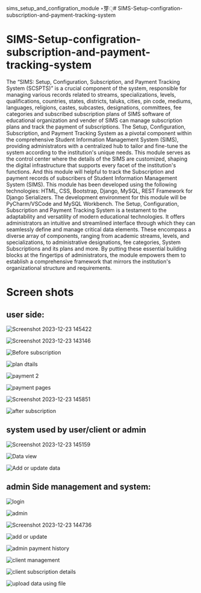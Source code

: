 ﻿ sims_setup_and_configration_module
‣䍓੍# SIMS-Setup-configration-subscription-and-payment-tracking-system
# SIMS-Setup-configration-subscription-and-payment-tracking-system
The “SIMS: Setup, Configuration, Subscription, and Payment Tracking System (SCSPTS)” is a 
crucial component of the system, responsible for managing various records related to streams, 
specializations, levels, qualifications, countries, states, districts, taluks, cities, pin code, mediums, 
languages, religions, castes, subcastes, designations, committees, fee categories and subscribed
subscription plans of SIMS software of educational organization and vender of SIMS can manage 
subscription plans and track the payment of subscriptions. The Setup, Configuration, 
Subscription, and Payment Tracking System as a pivotal component within the comprehensive 
Student Information Management System (SIMS), providing administrators with a centralized 
hub to tailor and fine-tune the system according to the institution's unique needs. This module 
serves as the control center where the details of the SIMS are customized, shaping the digital 
infrastructure that supports every facet of the institution's functions. And this module will helpful 
to track the Subscription and payment records of subscribers of Student Information Management 
System (SIMS). This module has been developed using the following technologies: HTML, CSS, 
Bootstrap, Django, MySQL, REST Framework for Django Serializers. The development 
environment for this module will be PyCharm/VSCode and MySQL Workbench.
The Setup, Configuration, Subscription and Payment Tracking System is a testament to the 
adaptability and versatility of modern educational technologies. It offers administrators an 
intuitive and streamlined interface through which they can seamlessly define and manage critical 
data elements. These encompass a diverse array of components, ranging from academic streams, 
levels, and specializations, to administrative designations, fee categories, System Subscriptions 
and its plans and more. By putting these essential building blocks at the fingertips of 
administrators, the module empowers them to establish a comprehensive framework that mirrors 
the institution's organizational structure and requirements.

# Screen shots
## user side:
![Screenshot 2023-12-23 145422](https://github.com/Mahaning/SIMS-Setup-configration-subscription-and-payment-tracking-system/assets/92427624/5775088f-d553-4b17-8c4b-ed7059a034e0)


![Screenshot 2023-12-23 143146](https://github.com/Mahaning/SIMS-Setup-configration-subscription-and-payment-tracking-system/assets/92427624/d9a833f1-fd82-4b8b-ae08-232b53e698ec)

![Before subscription](https://github.com/Mahaning/SIMS-Setup-configration-subscription-and-payment-tracking-system/assets/92427624/d3c899c6-8b0d-403e-ae35-c29ada1da2e2)

![plan dtails](https://github.com/Mahaning/SIMS-Setup-configration-subscription-and-payment-tracking-system/assets/92427624/debf137d-8973-47a6-87fe-ecdd2af1d74c)

![payment 2](https://github.com/Mahaning/SIMS-Setup-configration-subscription-and-payment-tracking-system/assets/92427624/2a542bab-2969-4f5a-aa04-edbdc017e6ac)

![payment pages](https://github.com/Mahaning/SIMS-Setup-configration-subscription-and-payment-tracking-system/assets/92427624/6ffd45df-9a8a-4fda-96cb-df780cb9c495)

![Screenshot 2023-12-23 145851](https://github.com/Mahaning/SIMS-Setup-configration-subscription-and-payment-tracking-system/assets/92427624/f2207eaf-6738-4452-a2ce-62d2537efec4)

![after subscription](https://github.com/Mahaning/SIMS-Setup-configration-subscription-and-payment-tracking-system/assets/92427624/a0e9310f-8f13-4c6a-8f83-b522f6c0d6de)

## system used by user/client or admin

![Screenshot 2023-12-23 145159](https://github.com/Mahaning/SIMS-Setup-configration-subscription-and-payment-tracking-system/assets/92427624/52923283-56e6-451c-bd8b-6493ad15bcca)

![Data view](https://github.com/Mahaning/SIMS-Setup-configration-subscription-and-payment-tracking-system/assets/92427624/c9cd8772-6b3c-4667-8604-50d4b8718426)

![Add or update data](https://github.com/Mahaning/SIMS-Setup-configration-subscription-and-payment-tracking-system/assets/92427624/b7ff077b-1b00-4ed6-bb4b-f94f67388775)

## admin Side management and system:
![login](https://github.com/Mahaning/SIMS-Setup-configration-subscription-and-payment-tracking-system/assets/92427624/f0042c06-e3dc-4086-b095-97bb82411828)

![admin ](https://github.com/Mahaning/SIMS-Setup-configration-subscription-and-payment-tracking-system/assets/92427624/57dfca74-2701-43fa-b026-ed89d5ca0e16)

![Screenshot 2023-12-23 144736](https://github.com/Mahaning/SIMS-Setup-configration-subscription-and-payment-tracking-system/assets/92427624/79e478b0-5489-47a6-aa83-8d062dc8f312)

![add or update](https://github.com/Mahaning/SIMS-Setup-configration-subscription-and-payment-tracking-system/assets/92427624/c6081a5b-7e2e-46ec-825c-6e36251bea05)

![admin payment history](https://github.com/Mahaning/SIMS-Setup-configration-subscription-and-payment-tracking-system/assets/92427624/510d270f-1d2c-4dd3-81e7-2bcd8749926f)

![client management](https://github.com/Mahaning/SIMS-Setup-configration-subscription-and-payment-tracking-system/assets/92427624/dab5bb6f-3361-4673-994f-2faa142c9fd3)

![client subscription details](https://github.com/Mahaning/SIMS-Setup-configration-subscription-and-payment-tracking-system/assets/92427624/a30c6f9c-2d37-4f0d-aeee-49b1831b0390)

![upload data using file](https://github.com/Mahaning/SIMS-Setup-configration-subscription-and-payment-tracking-system/assets/92427624/2d0da54b-fc35-4699-862c-c0f03e83d2d9)







